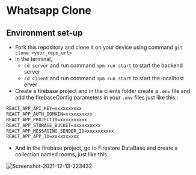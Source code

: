 # Whatsapp Clone

## Environment set-up

* Fork this repository and clone it on your device using command `git clone <your_repo_url>`
* In the terminal, 
    * `cd server` and run command `npm run start` to start the backend server
    * `cd client` and run command `npm run start` to start the localhost erver
* Create a firebase project and in the clients folder create a `.env` file and add the firebaseConfig parameters in your `.env` files just like this : 
```md
REACT_APP_API_KEY=xxxxxxxxxx
REACT_APP_AUTH_DOMAIN=xxxxxxxxxx
REACT_APP_PROJECTID=xxxxxxxxxx
REACT_APP_STORAGE_BUCKET=xxxxxxxxxx
REACT_APP_MESSAGING_SENDER_ID=xxxxxxxxxx
REACT_APP_APP_ID=xxxxxxxxxx
```

* And in the firebase project, go to Firestore DataBase and create a collection named rooms, just like this :
<img src="https://i.ibb.co/xsh3PW4/Screenshot-2021-12-13-223432.png" alt="Screenshot-2021-12-13-223432" border="0">

